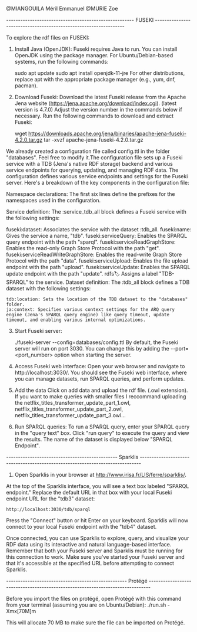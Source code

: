 @MIANGOUILA Méril Emmanuel
@MURIE Zoe

------------------------------------------------------ FUSEKI -----------------------------------------------------------------




To explore the rdf files on FUSEKI:

1. Install Java (OpenJDK):
Fuseki requires Java to run. You can install OpenJDK using the package manager. For Ubuntu/Debian-based systems, run the following commands:


	sudo apt update
	sudo apt install openjdk-11-jre
	For other distributions, replace apt with the appropriate package manager (e.g., yum, dnf, pacman).

2. Download Fuseki:
Download the latest Fuseki release from the Apache Jena website (https://jena.apache.org/download/index.cgi). (latest version is 4.7.0) Adjust the version number in the commands below if necessary. Run the following commands to download and extract Fuseki:


	wget https://downloads.apache.org/jena/binaries/apache-jena-fuseki-4.2.0.tar.gz
	tar -xvzf apache-jena-fuseki-4.2.0.tar.gz
	

We already created a configuration file called config.ttl in the folder "databases". Feel free to modify it.The configuration file sets up a Fuseki service with a TDB (Jena's native RDF storage) backend and various service endpoints for querying, updating, and managing RDF data. The configuration defines various service endpoints and settings for the Fuseki server. Here's a breakdown of the key components in the configuration file:

Namespace declarations: The first six lines define the prefixes for the namespaces used in the configuration.

Service definition: The :service_tdb_all block defines a Fuseki service with the following settings:

fuseki:dataset: Associates the service with the dataset :tdb_all.
fuseki:name: Gives the service a name, "tdb".
fuseki:serviceQuery: Enables the SPARQL query endpoint with the path "sparql".
fuseki:serviceReadGraphStore: Enables the read-only Graph Store Protocol with the path "get".
fuseki:serviceReadWriteGraphStore: Enables the read-write Graph Store Protocol with the path "data".
fuseki:serviceUpload: Enables the file upload endpoint with the path "upload".
fuseki:serviceUpdate: Enables the SPARQL update endpoint with the path "update".
rdfs:label: Assigns a label "TDB-SPARQL" to the service.
Dataset definition: The :tdb_all block defines a TDB dataset with the following settings:

	tdb:location: Sets the location of the TDB dataset to the "databases" folder.
	ja:context: Specifies various context settings for the ARQ query engine (Jena's SPARQL query engine) like query timeout, update timeout, and enabling various internal optimizations.
	

3. Start Fuseki server:

	./fuseki-server --config=databases/config.ttl
By default, the Fuseki server will run on port 3030. You can change this by adding the --port=<port_number> option when starting the server.

4. Access Fuseki web interface:
	Open your web browser and navigate to http://localhost:3030/. You should see the Fuseki web interface, where you can manage datasets, run SPARQL queries, and perform updates.

5. Add the data
Click on add data and upload the rdf file. (.owl extension). If you want to make queries with smaller files I reccommand uploading the netflix_titles_transformer_update_part_1.owl, netflix_titles_transformer_update_part_2.owl, netflix_titles_transformer_update_part_3.owl...

6. Run SPARQL queries:
To run a SPARQL query,  enter your SPARQL query in the "query text" box. Click "run query" to execute the query and view the results.
The name of the dataset is displayed below "SPARQL Endpoint".



-----------------------------------------------  Sparklis ------------------------------------------------------------------------------
	

1. Open Sparklis in your browser at http://www.irisa.fr/LIS/ferre/sparklis/.

At the top of the Sparklis interface, you will see a text box labeled "SPARQL endpoint." Replace the default URL in that box with your local Fuseki endpoint URL for the "tdb3" dataset:


	http://localhost:3030/tdb/sparql
	
Press the "Connect" button or hit Enter on your keyboard. Sparklis will now connect to your local Fuseki endpoint with the "tdb4" dataset.

Once connected, you can use Sparklis to explore, query, and visualize your RDF data using its interactive and natural language-based interface.
Remember that both your Fuseki server and Sparklis must be running for this connection to work. Make sure you've started your Fuseki server and that it's accessible at the specified URL before attempting to connect Sparklis.



--------------------------------------------------- Protégé -------------------------------------------------------------------------------

Before you import the files on protégé, open Protégé with this command from your terminal (assuming you are on Ubuntu/Debian):
	./run.sh -Xmx[70M]m

This will allocate 70 MB to make sure the file can be imported on Protégé.
	


